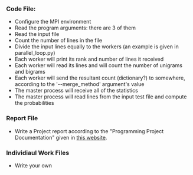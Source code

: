 ### Code File:
* Configure the MPI environment
* Read the program arguments: there are 3 of them
* Read the input file
* Count the number of lines in the file
* Divide the input lines equally to the workers (an example is given in parallel_loop.py)
* Each worker will print its rank and number of lines it received
* Each worker will read its lines and will count the number of unigrams and bigrams
* Each worker will send the resultant count (dictionary?) to somewhere, according to the '--merge_method' argument's value 
* The master process will receive all of the statistics
* The master process will read lines from the input test file and compute the probabilities
### Report File
* Write a Project report according to the "Programming Project Documentation" given in [this website](cmpe.boun.edu.tr/~gungort/informationstudents.htm).
### Individiaul Work Files
* Write your own